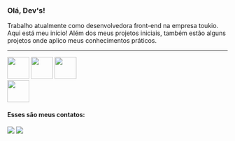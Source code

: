 <h3>Olá, Dev's!</h3>

<p>Trabalho atualmente como desenvolvedora front-end na empresa toukio. Aqui está meu início! Além dos meus projetos iniciais, também estão alguns projetos onde aplico meus conhecimentos práticos.</p>
<hr/>
<div display=flex>
<img height=50px width=50px src="https://cdn.jsdelivr.net/gh/devicons/devicon/icons/react/react-original.svg" />
<img height=50px width=50px src="https://cdn.jsdelivr.net/gh/devicons/devicon/icons/javascript/javascript-original.svg" />
<img height=50px width=50px src="https://cdn.jsdelivr.net/gh/devicons/devicon/icons/typescript/typescript-original.svg" />
</div>   
<div display=flex>
<img height=50px width=50px src="https://cdn.jsdelivr.net/gh/devicons/devicon/icons/html5/html5-original.svg" />          
</div> 
<h4>Esses são meus contatos: </h4>
<div>
<a href="https://www.linkedin.com/in/evilyn-araujo-profiledev" target="_blank"><img src="https://img.shields.io/badge/-LinkedIn-%230077B5?style=for-the-badge&logo=linkedin&logoColor=white" target="_blank"></a>   
  <a href = "https://evilyndeveloper@gmail.com"><img src="https://img.shields.io/badge/Gmail-D14836?style=for-the-badge&logo=gmail&logoColor=white" target="_blank"></a>
</div>
